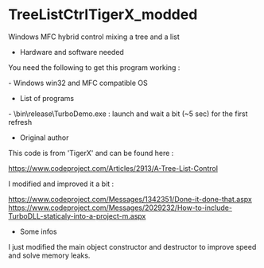 # TreeListCtrlTigerX_modded

Windows MFC hybrid control mixing a tree and a list

* Hardware and software needed

You need the following to get this program working :

\- Windows win32 and MFC compatible OS<br>

* List of programs

\- \\bin\\release\\TurboDemo.exe  : launch and wait a bit (~5 sec) for the first refresh<br>

* Original author

This code is from 'TigerX' and can be found here :

https://www.codeproject.com/Articles/2913/A-Tree-List-Control

I modified and improved it a bit :

https://www.codeproject.com/Messages/1342351/Done-it-done-that.aspx
https://www.codeproject.com/Messages/2029232/How-to-include-TurboDLL-staticaly-into-a-project-m.aspx

* Some infos

I just modified the main object constructor and destructor to improve speed and solve memory leaks.
